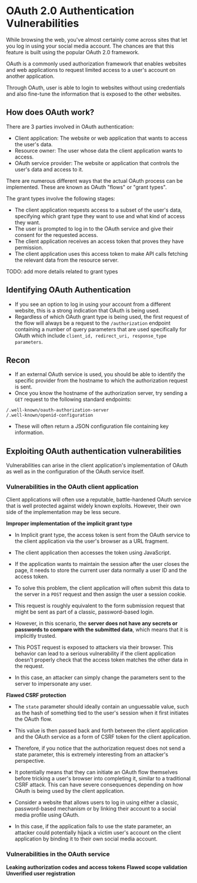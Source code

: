 # OAuth 2.0 Authentication Vulnerabilities

While browsing the web, you've almost certainly come across sites that let you log in using your social media account. The chances are that this feature is built using the popular OAuth 2.0 framework.

OAuth is a commonly used authorization framework that enables websites and web applications to request limited access to a user's account on another application.

Through OAuth, user is able to login to websites without using credentials and also fine-tune the
information that is exposed to the other websites.


## How does OAuth work?

There are 3 parties involved in OAuth authentication:

- Client application: The website or web application that wants to access the user's data.
- Resource owner: The user whose data the client application wants to access.
- OAuth service provider: The website or application that controls the user's data and access to it. 


There are numerous different ways that the actual OAuth process can be implemented. These are known as OAuth "flows" or "grant types". 

The grant types involve the following stages:

- The client application requests access to a subset of the user's data, specifying which grant type they want to use and what kind of access they want.
- The user is prompted to log in to the OAuth service and give their consent for the requested access.
- The client application receives an access token that proves they have permission.
- The client application uses this access token to make API calls fetching the relevant data from the resource server.

TODO: add more details related to grant types

## Identifying OAuth Authentication

- If you see an option to log in using your account from a different website, this is a strong indication that OAuth is being used.
- Regardless of which OAuth grant type is being used, the first request of the flow will always be a request to the `/authorization` endpoint containing a number of query parameters that are used specifically for OAuth which include `client_id, redirect_uri, response_type parameters`. 


## Recon

- If an external OAuth service is used, you should be able to identify the specific provider from the hostname to which the authorization request is sent.
- Once you know the hostname of the authorization server, try sending a `GET` request to the following standard endpoints:

```shell
/.well-known/oauth-authorization-server
/.well-known/openid-configuration
```

- These will often return a JSON configuration file containing key information.

## Exploiting OAuth authentication vulnerabilities

Vulnerabilities can arise in the client application's implementation of OAuth as well as in the configuration of the OAuth service itself.


### Vulnerabilities in the OAuth client application

Client applications will often use a reputable, battle-hardened OAuth service that is well protected against widely known exploits. However, their own side of the implementation may be less secure.


**Improper implementation of the implicit grant type**

- In Implicit grant type, the access token is sent from the OAuth service to the client application via the user's browser as a URL fragment. 
- The client application then accesses the token using JavaScript. 
- If the application wants to maintain the session after the user closes the page, it needs to store the current user data normally a user ID and the access token.

- To solve this problem, the client application will often submit this data to the server in a `POST` request and then assign the user a session cookie.
- This request is roughly equivalent to the form submission request that might be sent as part of a classic, password-based login.
- However, in this scenario, the **server does not have any secrets or passwords to compare with the submitted data**, which means that it is implicitly trusted.

- This POST request is exposed to attackers via their browser. This behavior can lead to a serious vulnerability if the client application doesn't properly check that the access token matches the other data in the request. 
- In this case, an attacker can simply change the parameters sent to the server to impersonate any user.

**Flawed CSRF protection**

- The `state` parameter should ideally contain an unguessable value, such as the hash of something tied to the user's session when it first initiates the OAuth flow.
- This value is then passed back and forth between the client application and the OAuth service as a form of CSRF token for the client application. 
- Therefore, if you notice that the authorization request does not send a state parameter, this is extremely interesting from an attacker's perspective.
- It potentially means that they can initiate an OAuth flow themselves before tricking a user's browser into completing it, similar to a traditional CSRF attack. This can have severe consequences depending on how OAuth is being used by the client application.

- Consider a website that allows users to log in using either a classic, password-based mechanism or by linking their account to a social media profile using OAuth.
- In this case, if the application fails to use the state parameter, an attacker could potentially hijack a victim user's account on the client application by binding it to their own social media account.


### Vulnerabilities in the OAuth service

**Leaking authorization codes and access tokens**
**Flawed scope validation**
**Unverified user registration**